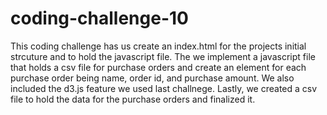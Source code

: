 # coding-challenge-10
This coding challenge has us create an index.html for the projects initial strcuture and to hold the javascript file. The we implement a javascript file that holds a csv file for purchase orders and create an element for each purchase order being name, order id, and purchase amount. We also included the d3.js feature we used last challnege. Lastly, we created a csv file to hold the data for the purchase orders and finalized it. 
